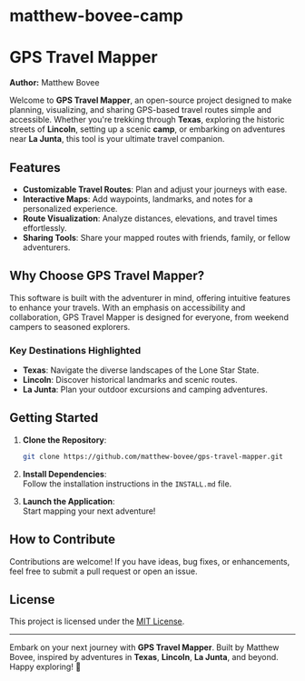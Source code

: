 # matthew-bovee-camp
# GPS Travel Mapper  

**Author:** Matthew Bovee  

Welcome to **GPS Travel Mapper**, an open-source project designed to make planning, visualizing, and sharing GPS-based travel routes simple and accessible. Whether you're trekking through **Texas**, exploring the historic streets of **Lincoln**, setting up a scenic **camp**, or embarking on adventures near **La Junta**, this tool is your ultimate travel companion.  

## Features  
- **Customizable Travel Routes**: Plan and adjust your journeys with ease.  
- **Interactive Maps**: Add waypoints, landmarks, and notes for a personalized experience.  
- **Route Visualization**: Analyze distances, elevations, and travel times effortlessly.  
- **Sharing Tools**: Share your mapped routes with friends, family, or fellow adventurers.  

## Why Choose GPS Travel Mapper?  
This software is built with the adventurer in mind, offering intuitive features to enhance your travels. With an emphasis on accessibility and collaboration, GPS Travel Mapper is designed for everyone, from weekend campers to seasoned explorers.  

### Key Destinations Highlighted  
- **Texas**: Navigate the diverse landscapes of the Lone Star State.  
- **Lincoln**: Discover historical landmarks and scenic routes.  
- **La Junta**: Plan your outdoor excursions and camping adventures.  

## Getting Started  
1. **Clone the Repository**:  
   ```bash  
   git clone https://github.com/matthew-bovee/gps-travel-mapper.git  
   ```  
2. **Install Dependencies**:  
   Follow the installation instructions in the `INSTALL.md` file.  

3. **Launch the Application**:  
   Start mapping your next adventure!  

## How to Contribute  
Contributions are welcome! If you have ideas, bug fixes, or enhancements, feel free to submit a pull request or open an issue.  

## License  
This project is licensed under the [MIT License](LICENSE).  

---

Embark on your next journey with **GPS Travel Mapper**. Built by Matthew Bovee, inspired by adventures in **Texas**, **Lincoln**, **La Junta**, and beyond. Happy exploring! 🚀
